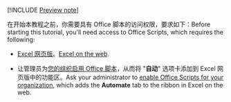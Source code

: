 [!INCLUDE [Preview note](../includes/preview-note.md)]

<span data-ttu-id="28203-101">在开始本教程之前，你需要具有 Office 脚本的访问权限，要求如下：</span><span class="sxs-lookup"><span data-stu-id="28203-101">Before starting this tutorial, you'll need access to Office Scripts, which requires the following:</span></span>

- <span data-ttu-id="28203-102">[Excel 网页版](https://www.office.com/launch/excel)。</span><span class="sxs-lookup"><span data-stu-id="28203-102">[Excel on the web](https://www.office.com/launch/excel).</span></span>

- <span data-ttu-id="28203-103">让管理员为[您的组织启用 Office 脚本](https://support.office.com/article/office-scripts-settings-in-m365-19d3c51a-6ca2-40ab-978d-60fa49554dcf)，从而将 "**自动**" 选项卡添加到 Excel 网页版中的功能区。</span><span class="sxs-lookup"><span data-stu-id="28203-103">Ask your administrator to [enable Office Scripts for your organization](https://support.office.com/article/office-scripts-settings-in-m365-19d3c51a-6ca2-40ab-978d-60fa49554dcf), which adds the **Automate** tab to the ribbon in Excel on the web.</span></span>